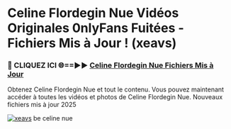 # Celine Flordegin Nue Vidéos Originales 0nlyFans Fuitées - Fichiers Mis à Jour ! (xeavs)

<h3>🔴 CLIQUEZ ICI 🌐==►► <a href="https://tinyurl.com/2pmr4ezf" rel="nofollow">Celine Flordegin Nue Fichiers Mis à Jour</a></h3>

Obtenez Celine Flordegin Nue et tout le contenu. Vous pouvez maintenant accéder à toutes les vidéos et photos de Celine Flordegin Nue. Nouveaux fichiers mis à jour 2025

[![xeavs](https://i.imgur.com/6SNvagu.gif)](https://tinyurl.com/2pmr4ezf)
be celine nue